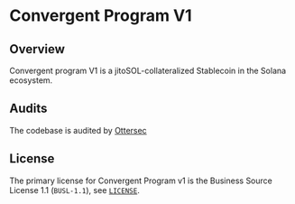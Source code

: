 # Convergent Program V1

## Overview
Convergent program V1 is a jitoSOL-collateralized Stablecoin in the Solana ecosystem.

## Audits

The codebase is audited by [Ottersec](https://file.notion.so/f/f/97ab6450-64d1-4350-a5cf-a0c0c607f5c4/fa96aa50-d427-4463-b08d-ecd84504ed60/convergent_audit_final.pdf?table=block&id=975858bd-9be2-429d-bf73-441fbbbc12b2&spaceId=97ab6450-64d1-4350-a5cf-a0c0c607f5c4&expirationTimestamp=1724904000000&signature=7j7f_mbqifCUgkYqYxVBlkUr_VxTfxUtKXVNls1_MNg&downloadName=convergent_audit_final.pdf)

## License

The primary license for Convergent Program v1 is the Business Source License 1.1 (`BUSL-1.1`), see [`LICENSE`](https://github.com/Convergent-Finance/convergent-program-v1/blob/main/LICENSE).
